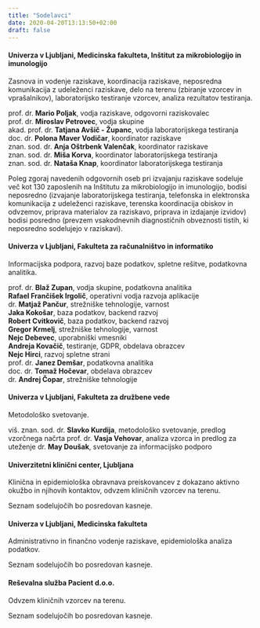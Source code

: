 ```yaml
---
title: "Sodelavci"
date: 2020-04-20T13:13:50+02:00
draft: false
---
```


#### Univerza v Ljubljani, Medicinska fakulteta, Inštitut za mikrobiologijo in imunologijo
Zasnova in vodenje raziskave, koordinacija raziskave, neposredna komunikacija z udeleženci raziskave, delo na terenu (zbiranje vzorcev in vprašalnikov), laboratorijsko testiranje vzorcev, analiza rezultatov testiranja.

prof. dr. **Mario Poljak**, vodja raziskave, odgovorni raziskovalec\
prof. dr. **Miroslav Petrovec**, vodja skupine\
akad. prof. dr. **Tatjana Avšič - Županc**, vodja laboratorijskega testiranja\
doc. dr. **Polona Maver Vodičar**, koordinator raziskave\
znan. sod. dr. **Anja Oštrbenk Valenčak**, koordinator raziskave\
znan. sod. dr. **Miša Korva**, koordinator laboratorijskega testiranja\
znan. sod. dr. **Nataša Knap**, koordinator laboratorijskega testiranja

Poleg zgoraj navedenih odgovornih oseb pri izvajanju raziskave sodeluje več kot 130 zaposlenih na Inštitutu za mikrobiologijo in imunologijo, bodisi neposredno (izvajanje laboratorijskega testiranja, telefonska in elektronska komunikacija z udeleženci raziskave, terenska koordinacija obiskov in odvzemov, priprava materialov za raziskavo, priprava in izdajanje izvidov) bodisi posredno (prevzem vsakodnevnih diagnostičnih obveznosti tistih, ki neposredno sodelujejo v raziskavi).

#### Univerza v Ljubljani, Fakulteta za računalništvo in informatiko
Informacijska podpora, razvoj baze podatkov, spletne rešitve, podatkovna analitika.

prof. dr. **Blaž Zupan**, vodja skupine, podatkovna analitika\
**Rafael Frančišek Irgolič**, operativni vodja razvoja aplikacije\
dr. **Matjaž Pančur**, strežniške tehnologije, varnost\
**Jaka Kokošar**, baza podatkov, backend razvoj\
**Robert Cvitkovič**, baza podatkov, backend razvoj\
**Gregor Krmelj**, strežniške tehnologije, varnost\
**Nejc Debevec**, uporabniški vmesniki\
**Andreja Kovačič**, testiranje, GDPR, obdelava obrazcev\
**Nejc Hirci**, razvoj spletne strani\
prof. dr. **Janez Demšar**, podatkovna analitika\
doc. dr. **Tomaž Hočevar**, obdelava obrazcev\
dr. **Andrej Čopar**, strežniške tehnologije

#### Univerza v Ljubljani, Fakulteta za družbene vede
Metodološko svetovanje.

viš. znan. sod. dr. **Slavko Kurdija**, metodološko svetovanje, predlog vzorčnega načrta
prof. dr. **Vasja Vehovar**, analiza vzorca in predlog za uteženje 
dr. **May Doušak**, svetovanje za informacijsko podporo   

#### Univerzitetni klinični center, Ljubljana
Klinična in epidemiološka obravnava preiskovancev z dokazano aktivno okužbo in njihovih kontaktov, odvzem kliničnih vzorcev na terenu.

Seznam sodelujočih bo posredovan kasneje.

#### Univerza v Ljubljani, Medicinska fakulteta
Administrativno in finančno vodenje raziskave, epidemiološka analiza podatkov.

Seznam sodelujočih bo posredovan kasneje.

#### Reševalna služba Pacient d.o.o.
Odvzem kliničnih vzorcev na terenu.

Seznam sodelujočih bo posredovan kasneje.

